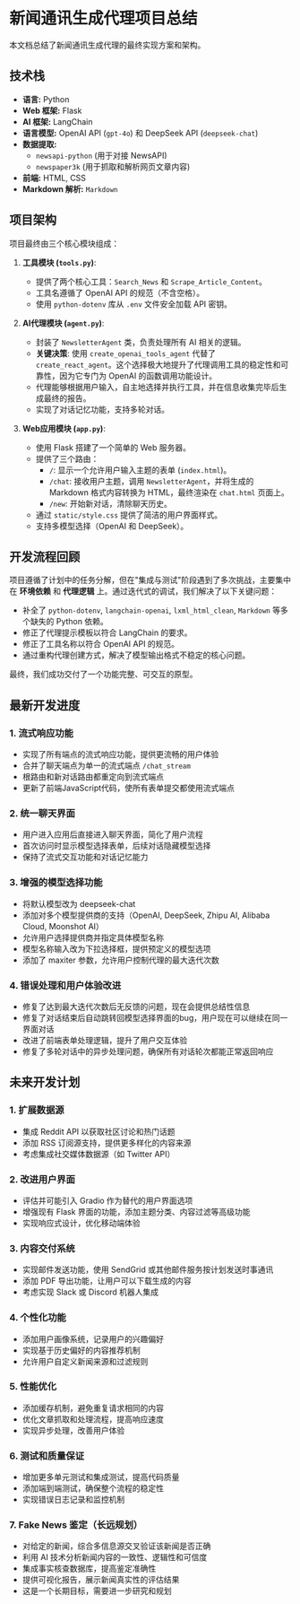 # 新闻通讯生成代理项目总结

本文档总结了新闻通讯生成代理的最终实现方案和架构。

## 技术栈

*   **语言:** Python
*   **Web 框架:** Flask
*   **AI 框架:** LangChain
*   **语言模型:** OpenAI API (`gpt-4o`) 和 DeepSeek API (`deepseek-chat`)
*   **数据提取:**
    *   `newsapi-python` (用于对接 NewsAPI)
    *   `newspaper3k` (用于抓取和解析网页文章内容)
*   **前端:** HTML, CSS
*   **Markdown 解析:** `Markdown`

## 项目架构

项目最终由三个核心模块组成：

1.  **工具模块 (`tools.py`)**:
    *   提供了两个核心工具：`Search_News` 和 `Scrape_Article_Content`。
    *   工具名遵循了 OpenAI API 的规范（不含空格）。
    *   使用 `python-dotenv` 库从 `.env` 文件安全加载 API 密钥。

2.  **AI代理模块 (`agent.py`)**:
    *   封装了 `NewsletterAgent` 类，负责处理所有 AI 相关的逻辑。
    *   **关键决策**: 使用 `create_openai_tools_agent` 代替了 `create_react_agent`。这个选择极大地提升了代理调用工具的稳定性和可靠性，因为它专门为 OpenAI 的函数调用功能设计。
    *   代理能够根据用户输入，自主地选择并执行工具，并在信息收集完毕后生成最终的报告。
    *   实现了对话记忆功能，支持多轮对话。

3.  **Web应用模块 (`app.py`)**:
    *   使用 Flask 搭建了一个简单的 Web 服务器。
    *   提供了三个路由：
        *   `/`: 显示一个允许用户输入主题的表单 (`index.html`)。
        *   `/chat`: 接收用户主题，调用 `NewsletterAgent`，并将生成的 Markdown 格式内容转换为 HTML，最终渲染在 `chat.html` 页面上。
        *   `/new`: 开始新对话，清除聊天历史。
    *   通过 `static/style.css` 提供了简洁的用户界面样式。
    *   支持多模型选择（OpenAI 和 DeepSeek）。

## 开发流程回顾

项目遵循了计划中的任务分解，但在"集成与测试"阶段遇到了多次挑战，主要集中在 **环境依赖** 和 **代理逻辑** 上。通过迭代式的调试，我们解决了以下关键问题：
*   补全了 `python-dotenv`, `langchain-openai`, `lxml_html_clean`, `Markdown` 等多个缺失的 Python 依赖。
*   修正了代理提示模板以符合 LangChain 的要求。
*   修正了工具名称以符合 OpenAI API 的规范。
*   通过重构代理创建方式，解决了模型输出格式不稳定的核心问题。

最终，我们成功交付了一个功能完整、可交互的原型。

## 最新开发进度

### 1. 流式响应功能
*   实现了所有端点的流式响应功能，提供更流畅的用户体验
*   合并了聊天端点为单一的流式端点 `/chat_stream`
*   根路由和新对话路由都重定向到流式端点
*   更新了前端JavaScript代码，使所有表单提交都使用流式端点

### 2. 统一聊天界面
*   用户进入应用后直接进入聊天界面，简化了用户流程
*   首次访问时显示模型选择表单，后续对话隐藏模型选择
*   保持了流式交互功能和对话记忆能力

### 3. 增强的模型选择功能
*   将默认模型改为 deepseek-chat
*   添加对多个模型提供商的支持（OpenAI, DeepSeek, Zhipu AI, Alibaba Cloud, Moonshot AI）
*   允许用户选择提供商并指定具体模型名称
*   模型名称输入改为下拉选择框，提供预定义的模型选项
*   添加了 maxiter 参数，允许用户控制代理的最大迭代次数

### 4. 错误处理和用户体验改进
*   修复了达到最大迭代次数后无反馈的问题，现在会提供总结性信息
*   修复了对话结束后自动跳转回模型选择界面的bug，用户现在可以继续在同一界面对话
*   改进了前端表单处理逻辑，提升了用户交互体验
*   修复了多轮对话中的异步处理问题，确保所有对话轮次都能正常返回响应

## 未来开发计划

### 1. 扩展数据源
*   集成 Reddit API 以获取社区讨论和热门话题
*   添加 RSS 订阅源支持，提供更多样化的内容来源
*   考虑集成社交媒体数据源（如 Twitter API）

### 2. 改进用户界面
*   评估并可能引入 Gradio 作为替代的用户界面选项
*   增强现有 Flask 界面的功能，添加主题分类、内容过滤等高级功能
*   实现响应式设计，优化移动端体验

### 3. 内容交付系统
*   实现邮件发送功能，使用 SendGrid 或其他邮件服务按计划发送时事通讯
*   添加 PDF 导出功能，让用户可以下载生成的内容
*   考虑实现 Slack 或 Discord 机器人集成

### 4. 个性化功能
*   添加用户画像系统，记录用户的兴趣偏好
*   实现基于历史偏好的内容推荐机制
*   允许用户自定义新闻来源和过滤规则

### 5. 性能优化
*   添加缓存机制，避免重复请求相同的内容
*   优化文章抓取和处理流程，提高响应速度
*   实现异步处理，改善用户体验

### 6. 测试和质量保证
*   增加更多单元测试和集成测试，提高代码质量
*   添加端到端测试，确保整个流程的稳定性
*   实现错误日志记录和监控机制

### 7. Fake News 鉴定（长远规划）
*   对给定的新闻，综合多信息源交叉验证该新闻是否正确
*   利用 AI 技术分析新闻内容的一致性、逻辑性和可信度
*   集成事实核查数据库，提高鉴定准确性
*   提供可视化报告，展示新闻真实性的评估结果
*   这是一个长期目标，需要进一步研究和规划